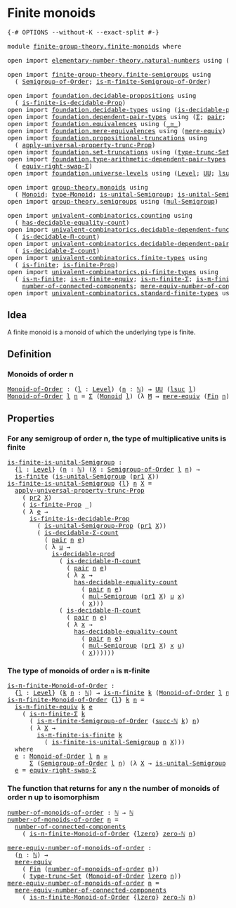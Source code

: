 # Finite monoids

<pre class="Agda"><a id="27" class="Symbol">{-#</a> <a id="31" class="Keyword">OPTIONS</a> <a id="39" class="Pragma">--without-K</a> <a id="51" class="Pragma">--exact-split</a> <a id="65" class="Symbol">#-}</a>

<a id="70" class="Keyword">module</a> <a id="77" href="finite-group-theory.finite-monoids.html" class="Module">finite-group-theory.finite-monoids</a> <a id="112" class="Keyword">where</a>

<a id="119" class="Keyword">open</a> <a id="124" class="Keyword">import</a> <a id="131" href="elementary-number-theory.natural-numbers.html" class="Module">elementary-number-theory.natural-numbers</a> <a id="172" class="Keyword">using</a> <a id="178" class="Symbol">(</a><a id="179" href="elementary-number-theory.natural-numbers.html#1548" class="Datatype">ℕ</a><a id="180" class="Symbol">;</a> <a id="182" href="elementary-number-theory.natural-numbers.html#1582" class="InductiveConstructor">succ-ℕ</a><a id="188" class="Symbol">;</a> <a id="190" href="elementary-number-theory.natural-numbers.html#1569" class="InductiveConstructor">zero-ℕ</a><a id="196" class="Symbol">)</a>

<a id="199" class="Keyword">open</a> <a id="204" class="Keyword">import</a> <a id="211" href="finite-group-theory.finite-semigroups.html" class="Module">finite-group-theory.finite-semigroups</a> <a id="249" class="Keyword">using</a>
  <a id="257" class="Symbol">(</a> <a id="259" href="finite-group-theory.finite-semigroups.html#2195" class="Function">Semigroup-of-Order</a><a id="277" class="Symbol">;</a> <a id="279" href="finite-group-theory.finite-semigroups.html#3278" class="Function">is-π-finite-Semigroup-of-Order</a><a id="309" class="Symbol">)</a>

<a id="312" class="Keyword">open</a> <a id="317" class="Keyword">import</a> <a id="324" href="foundation.decidable-propositions.html" class="Module">foundation.decidable-propositions</a> <a id="358" class="Keyword">using</a>
  <a id="366" class="Symbol">(</a> <a id="368" href="foundation.decidable-propositions.html#8518" class="Function">is-finite-is-decidable-Prop</a><a id="395" class="Symbol">)</a>
<a id="397" class="Keyword">open</a> <a id="402" class="Keyword">import</a> <a id="409" href="foundation.decidable-types.html" class="Module">foundation.decidable-types</a> <a id="436" class="Keyword">using</a> <a id="442" class="Symbol">(</a><a id="443" href="foundation.decidable-types.html#3314" class="Function">is-decidable-prod</a><a id="460" class="Symbol">)</a>
<a id="462" class="Keyword">open</a> <a id="467" class="Keyword">import</a> <a id="474" href="foundation.dependent-pair-types.html" class="Module">foundation.dependent-pair-types</a> <a id="506" class="Keyword">using</a> <a id="512" class="Symbol">(</a><a id="513" href="foundation-core.dependent-pair-types.html#515" class="Record">Σ</a><a id="514" class="Symbol">;</a> <a id="516" href="foundation-core.dependent-pair-types.html#588" class="InductiveConstructor">pair</a><a id="520" class="Symbol">;</a> <a id="522" href="foundation-core.dependent-pair-types.html#605" class="Field">pr1</a><a id="525" class="Symbol">;</a> <a id="527" href="foundation-core.dependent-pair-types.html#617" class="Field">pr2</a><a id="530" class="Symbol">)</a>
<a id="532" class="Keyword">open</a> <a id="537" class="Keyword">import</a> <a id="544" href="foundation.equivalences.html" class="Module">foundation.equivalences</a> <a id="568" class="Keyword">using</a> <a id="574" class="Symbol">(</a><a id="575" href="foundation-core.equivalences.html#1621" class="Function Operator">_≃_</a><a id="578" class="Symbol">)</a>
<a id="580" class="Keyword">open</a> <a id="585" class="Keyword">import</a> <a id="592" href="foundation.mere-equivalences.html" class="Module">foundation.mere-equivalences</a> <a id="621" class="Keyword">using</a> <a id="627" class="Symbol">(</a><a id="628" href="foundation.mere-equivalences.html#1415" class="Function">mere-equiv</a><a id="638" class="Symbol">)</a>
<a id="640" class="Keyword">open</a> <a id="645" class="Keyword">import</a> <a id="652" href="foundation.propositional-truncations.html" class="Module">foundation.propositional-truncations</a> <a id="689" class="Keyword">using</a>
  <a id="697" class="Symbol">(</a> <a id="699" href="foundation.propositional-truncations.html#5775" class="Function">apply-universal-property-trunc-Prop</a><a id="734" class="Symbol">)</a>
<a id="736" class="Keyword">open</a> <a id="741" class="Keyword">import</a> <a id="748" href="foundation.set-truncations.html" class="Module">foundation.set-truncations</a> <a id="775" class="Keyword">using</a> <a id="781" class="Symbol">(</a><a id="782" href="foundation.set-truncations.html#4010" class="Function">type-trunc-Set</a><a id="796" class="Symbol">)</a>
<a id="798" class="Keyword">open</a> <a id="803" class="Keyword">import</a> <a id="810" href="foundation.type-arithmetic-dependent-pair-types.html" class="Module">foundation.type-arithmetic-dependent-pair-types</a> <a id="858" class="Keyword">using</a>
  <a id="866" class="Symbol">(</a> <a id="868" href="foundation-core.type-arithmetic-dependent-pair-types.html#11376" class="Function">equiv-right-swap-Σ</a><a id="886" class="Symbol">)</a>
<a id="888" class="Keyword">open</a> <a id="893" class="Keyword">import</a> <a id="900" href="foundation.universe-levels.html" class="Module">foundation.universe-levels</a> <a id="927" class="Keyword">using</a> <a id="933" class="Symbol">(</a><a id="934" href="Agda.Primitive.html#597" class="Postulate">Level</a><a id="939" class="Symbol">;</a> <a id="941" href="foundation-core.universe-levels.html#235" class="Primitive">UU</a><a id="943" class="Symbol">;</a> <a id="945" href="Agda.Primitive.html#780" class="Primitive">lsuc</a><a id="949" class="Symbol">;</a> <a id="951" href="Agda.Primitive.html#764" class="Primitive">lzero</a><a id="956" class="Symbol">)</a>

<a id="959" class="Keyword">open</a> <a id="964" class="Keyword">import</a> <a id="971" href="group-theory.monoids.html" class="Module">group-theory.monoids</a> <a id="992" class="Keyword">using</a>
  <a id="1000" class="Symbol">(</a> <a id="1002" href="group-theory.monoids.html#1020" class="Function">Monoid</a><a id="1008" class="Symbol">;</a> <a id="1010" href="group-theory.monoids.html#1195" class="Function">type-Monoid</a><a id="1021" class="Symbol">;</a> <a id="1023" href="group-theory.monoids.html#910" class="Function">is-unital-Semigroup</a><a id="1042" class="Symbol">;</a> <a id="1044" href="group-theory.monoids.html#3282" class="Function">is-unital-Semigroup-Prop</a><a id="1068" class="Symbol">)</a>
<a id="1070" class="Keyword">open</a> <a id="1075" class="Keyword">import</a> <a id="1082" href="group-theory.semigroups.html" class="Module">group-theory.semigroups</a> <a id="1106" class="Keyword">using</a> <a id="1112" class="Symbol">(</a><a id="1113" href="group-theory.semigroups.html#1228" class="Function">mul-Semigroup</a><a id="1126" class="Symbol">)</a>

<a id="1129" class="Keyword">open</a> <a id="1134" class="Keyword">import</a> <a id="1141" href="univalent-combinatorics.counting.html" class="Module">univalent-combinatorics.counting</a> <a id="1174" class="Keyword">using</a>
  <a id="1182" class="Symbol">(</a> <a id="1184" href="univalent-combinatorics.counting.html#6218" class="Function">has-decidable-equality-count</a><a id="1212" class="Symbol">)</a>
<a id="1214" class="Keyword">open</a> <a id="1219" class="Keyword">import</a> <a id="1226" href="univalent-combinatorics.decidable-dependent-function-types.html" class="Module">univalent-combinatorics.decidable-dependent-function-types</a> <a id="1285" class="Keyword">using</a>
  <a id="1293" class="Symbol">(</a> <a id="1295" href="univalent-combinatorics.decidable-dependent-function-types.html#1760" class="Function">is-decidable-Π-count</a><a id="1315" class="Symbol">)</a>
<a id="1317" class="Keyword">open</a> <a id="1322" class="Keyword">import</a> <a id="1329" href="univalent-combinatorics.decidable-dependent-pair-types.html" class="Module">univalent-combinatorics.decidable-dependent-pair-types</a> <a id="1384" class="Keyword">using</a>
  <a id="1392" class="Symbol">(</a> <a id="1394" href="univalent-combinatorics.decidable-dependent-pair-types.html#1954" class="Function">is-decidable-Σ-count</a><a id="1414" class="Symbol">)</a>
<a id="1416" class="Keyword">open</a> <a id="1421" class="Keyword">import</a> <a id="1428" href="univalent-combinatorics.finite-types.html" class="Module">univalent-combinatorics.finite-types</a> <a id="1465" class="Keyword">using</a>
  <a id="1473" class="Symbol">(</a> <a id="1475" href="univalent-combinatorics.finite-types.html#4134" class="Function">is-finite</a><a id="1484" class="Symbol">;</a> <a id="1486" href="univalent-combinatorics.finite-types.html#4043" class="Function">is-finite-Prop</a><a id="1500" class="Symbol">)</a>
<a id="1502" class="Keyword">open</a> <a id="1507" class="Keyword">import</a> <a id="1514" href="univalent-combinatorics.pi-finite-types.html" class="Module">univalent-combinatorics.pi-finite-types</a> <a id="1554" class="Keyword">using</a>
  <a id="1562" class="Symbol">(</a> <a id="1564" href="univalent-combinatorics.pi-finite-types.html#8794" class="Function">is-π-finite</a><a id="1575" class="Symbol">;</a> <a id="1577" href="univalent-combinatorics.pi-finite-types.html#11000" class="Function">is-π-finite-equiv</a><a id="1594" class="Symbol">;</a> <a id="1596" href="univalent-combinatorics.pi-finite-types.html#34761" class="Function">is-π-finite-Σ</a><a id="1609" class="Symbol">;</a> <a id="1611" href="univalent-combinatorics.pi-finite-types.html#14779" class="Function">is-π-finite-is-finite</a><a id="1632" class="Symbol">;</a>
    <a id="1638" href="univalent-combinatorics.pi-finite-types.html#8072" class="Function">number-of-connected-components</a><a id="1668" class="Symbol">;</a> <a id="1670" href="univalent-combinatorics.pi-finite-types.html#8237" class="Function">mere-equiv-number-of-connected-components</a><a id="1711" class="Symbol">)</a>
<a id="1713" class="Keyword">open</a> <a id="1718" class="Keyword">import</a> <a id="1725" href="univalent-combinatorics.standard-finite-types.html" class="Module">univalent-combinatorics.standard-finite-types</a> <a id="1771" class="Keyword">using</a> <a id="1777" class="Symbol">(</a><a id="1778" href="univalent-combinatorics.standard-finite-types.html#2393" class="Function">Fin</a><a id="1781" class="Symbol">)</a>
</pre>
## Idea

A finite monoid is a monoid of which the underlying type is finite.

## Definition

### Monoids of order n

<pre class="Agda"><a id="Monoid-of-Order"></a><a id="1913" href="finite-group-theory.finite-monoids.html#1913" class="Function">Monoid-of-Order</a> <a id="1929" class="Symbol">:</a> <a id="1931" class="Symbol">(</a><a id="1932" href="finite-group-theory.finite-monoids.html#1932" class="Bound">l</a> <a id="1934" class="Symbol">:</a> <a id="1936" href="Agda.Primitive.html#597" class="Postulate">Level</a><a id="1941" class="Symbol">)</a> <a id="1943" class="Symbol">(</a><a id="1944" href="finite-group-theory.finite-monoids.html#1944" class="Bound">n</a> <a id="1946" class="Symbol">:</a> <a id="1948" href="elementary-number-theory.natural-numbers.html#1548" class="Datatype">ℕ</a><a id="1949" class="Symbol">)</a> <a id="1951" class="Symbol">→</a> <a id="1953" href="foundation-core.universe-levels.html#235" class="Primitive">UU</a> <a id="1956" class="Symbol">(</a><a id="1957" href="Agda.Primitive.html#780" class="Primitive">lsuc</a> <a id="1962" href="finite-group-theory.finite-monoids.html#1932" class="Bound">l</a><a id="1963" class="Symbol">)</a>
<a id="1965" href="finite-group-theory.finite-monoids.html#1913" class="Function">Monoid-of-Order</a> <a id="1981" href="finite-group-theory.finite-monoids.html#1981" class="Bound">l</a> <a id="1983" href="finite-group-theory.finite-monoids.html#1983" class="Bound">n</a> <a id="1985" class="Symbol">=</a> <a id="1987" href="foundation-core.dependent-pair-types.html#515" class="Record">Σ</a> <a id="1989" class="Symbol">(</a><a id="1990" href="group-theory.monoids.html#1020" class="Function">Monoid</a> <a id="1997" href="finite-group-theory.finite-monoids.html#1981" class="Bound">l</a><a id="1998" class="Symbol">)</a> <a id="2000" class="Symbol">(λ</a> <a id="2003" href="finite-group-theory.finite-monoids.html#2003" class="Bound">M</a> <a id="2005" class="Symbol">→</a> <a id="2007" href="foundation.mere-equivalences.html#1415" class="Function">mere-equiv</a> <a id="2018" class="Symbol">(</a><a id="2019" href="univalent-combinatorics.standard-finite-types.html#2393" class="Function">Fin</a> <a id="2023" href="finite-group-theory.finite-monoids.html#1983" class="Bound">n</a><a id="2024" class="Symbol">)</a> <a id="2026" class="Symbol">(</a><a id="2027" href="group-theory.monoids.html#1195" class="Function">type-Monoid</a> <a id="2039" href="finite-group-theory.finite-monoids.html#2003" class="Bound">M</a><a id="2040" class="Symbol">))</a>
</pre>
## Properties

### For any semigroup of order n, the type of multiplicative units is finite

<pre class="Agda"><a id="is-finite-is-unital-Semigroup"></a><a id="2149" href="finite-group-theory.finite-monoids.html#2149" class="Function">is-finite-is-unital-Semigroup</a> <a id="2179" class="Symbol">:</a>
  <a id="2183" class="Symbol">{</a><a id="2184" href="finite-group-theory.finite-monoids.html#2184" class="Bound">l</a> <a id="2186" class="Symbol">:</a> <a id="2188" href="Agda.Primitive.html#597" class="Postulate">Level</a><a id="2193" class="Symbol">}</a> <a id="2195" class="Symbol">(</a><a id="2196" href="finite-group-theory.finite-monoids.html#2196" class="Bound">n</a> <a id="2198" class="Symbol">:</a> <a id="2200" href="elementary-number-theory.natural-numbers.html#1548" class="Datatype">ℕ</a><a id="2201" class="Symbol">)</a> <a id="2203" class="Symbol">(</a><a id="2204" href="finite-group-theory.finite-monoids.html#2204" class="Bound">X</a> <a id="2206" class="Symbol">:</a> <a id="2208" href="finite-group-theory.finite-semigroups.html#2195" class="Function">Semigroup-of-Order</a> <a id="2227" href="finite-group-theory.finite-monoids.html#2184" class="Bound">l</a> <a id="2229" href="finite-group-theory.finite-monoids.html#2196" class="Bound">n</a><a id="2230" class="Symbol">)</a> <a id="2232" class="Symbol">→</a>
  <a id="2236" href="univalent-combinatorics.finite-types.html#4134" class="Function">is-finite</a> <a id="2246" class="Symbol">(</a><a id="2247" href="group-theory.monoids.html#910" class="Function">is-unital-Semigroup</a> <a id="2267" class="Symbol">(</a><a id="2268" href="foundation-core.dependent-pair-types.html#605" class="Field">pr1</a> <a id="2272" href="finite-group-theory.finite-monoids.html#2204" class="Bound">X</a><a id="2273" class="Symbol">))</a>
<a id="2276" href="finite-group-theory.finite-monoids.html#2149" class="Function">is-finite-is-unital-Semigroup</a> <a id="2306" class="Symbol">{</a><a id="2307" href="finite-group-theory.finite-monoids.html#2307" class="Bound">l</a><a id="2308" class="Symbol">}</a> <a id="2310" href="finite-group-theory.finite-monoids.html#2310" class="Bound">n</a> <a id="2312" href="finite-group-theory.finite-monoids.html#2312" class="Bound">X</a> <a id="2314" class="Symbol">=</a>
  <a id="2318" href="foundation.propositional-truncations.html#5775" class="Function">apply-universal-property-trunc-Prop</a>
    <a id="2358" class="Symbol">(</a> <a id="2360" href="foundation-core.dependent-pair-types.html#617" class="Field">pr2</a> <a id="2364" href="finite-group-theory.finite-monoids.html#2312" class="Bound">X</a><a id="2365" class="Symbol">)</a>
    <a id="2371" class="Symbol">(</a> <a id="2373" href="univalent-combinatorics.finite-types.html#4043" class="Function">is-finite-Prop</a> <a id="2388" class="Symbol">_)</a>
    <a id="2395" class="Symbol">(</a> <a id="2397" class="Symbol">λ</a> <a id="2399" href="finite-group-theory.finite-monoids.html#2399" class="Bound">e</a> <a id="2401" class="Symbol">→</a>
      <a id="2409" href="foundation.decidable-propositions.html#8518" class="Function">is-finite-is-decidable-Prop</a>
        <a id="2445" class="Symbol">(</a> <a id="2447" href="group-theory.monoids.html#3282" class="Function">is-unital-Semigroup-Prop</a> <a id="2472" class="Symbol">(</a><a id="2473" href="foundation-core.dependent-pair-types.html#605" class="Field">pr1</a> <a id="2477" href="finite-group-theory.finite-monoids.html#2312" class="Bound">X</a><a id="2478" class="Symbol">))</a>
        <a id="2489" class="Symbol">(</a> <a id="2491" href="univalent-combinatorics.decidable-dependent-pair-types.html#1954" class="Function">is-decidable-Σ-count</a>
          <a id="2522" class="Symbol">(</a> <a id="2524" href="foundation-core.dependent-pair-types.html#588" class="InductiveConstructor">pair</a> <a id="2529" href="finite-group-theory.finite-monoids.html#2310" class="Bound">n</a> <a id="2531" href="finite-group-theory.finite-monoids.html#2399" class="Bound">e</a><a id="2532" class="Symbol">)</a>
          <a id="2544" class="Symbol">(</a> <a id="2546" class="Symbol">λ</a> <a id="2548" href="finite-group-theory.finite-monoids.html#2548" class="Bound">u</a> <a id="2550" class="Symbol">→</a>
            <a id="2564" href="foundation.decidable-types.html#3314" class="Function">is-decidable-prod</a>
              <a id="2596" class="Symbol">(</a> <a id="2598" href="univalent-combinatorics.decidable-dependent-function-types.html#1760" class="Function">is-decidable-Π-count</a>
                <a id="2635" class="Symbol">(</a> <a id="2637" href="foundation-core.dependent-pair-types.html#588" class="InductiveConstructor">pair</a> <a id="2642" href="finite-group-theory.finite-monoids.html#2310" class="Bound">n</a> <a id="2644" href="finite-group-theory.finite-monoids.html#2399" class="Bound">e</a><a id="2645" class="Symbol">)</a>
                <a id="2663" class="Symbol">(</a> <a id="2665" class="Symbol">λ</a> <a id="2667" href="finite-group-theory.finite-monoids.html#2667" class="Bound">x</a> <a id="2669" class="Symbol">→</a>
                  <a id="2689" href="univalent-combinatorics.counting.html#6218" class="Function">has-decidable-equality-count</a>
                    <a id="2738" class="Symbol">(</a> <a id="2740" href="foundation-core.dependent-pair-types.html#588" class="InductiveConstructor">pair</a> <a id="2745" href="finite-group-theory.finite-monoids.html#2310" class="Bound">n</a> <a id="2747" href="finite-group-theory.finite-monoids.html#2399" class="Bound">e</a><a id="2748" class="Symbol">)</a>
                    <a id="2770" class="Symbol">(</a> <a id="2772" href="group-theory.semigroups.html#1228" class="Function">mul-Semigroup</a> <a id="2786" class="Symbol">(</a><a id="2787" href="foundation-core.dependent-pair-types.html#605" class="Field">pr1</a> <a id="2791" href="finite-group-theory.finite-monoids.html#2312" class="Bound">X</a><a id="2792" class="Symbol">)</a> <a id="2794" href="finite-group-theory.finite-monoids.html#2548" class="Bound">u</a> <a id="2796" href="finite-group-theory.finite-monoids.html#2667" class="Bound">x</a><a id="2797" class="Symbol">)</a>
                    <a id="2819" class="Symbol">(</a> <a id="2821" href="finite-group-theory.finite-monoids.html#2667" class="Bound">x</a><a id="2822" class="Symbol">)))</a>
              <a id="2840" class="Symbol">(</a> <a id="2842" href="univalent-combinatorics.decidable-dependent-function-types.html#1760" class="Function">is-decidable-Π-count</a>
                <a id="2879" class="Symbol">(</a> <a id="2881" href="foundation-core.dependent-pair-types.html#588" class="InductiveConstructor">pair</a> <a id="2886" href="finite-group-theory.finite-monoids.html#2310" class="Bound">n</a> <a id="2888" href="finite-group-theory.finite-monoids.html#2399" class="Bound">e</a><a id="2889" class="Symbol">)</a>
                <a id="2907" class="Symbol">(</a> <a id="2909" class="Symbol">λ</a> <a id="2911" href="finite-group-theory.finite-monoids.html#2911" class="Bound">x</a> <a id="2913" class="Symbol">→</a>
                  <a id="2933" href="univalent-combinatorics.counting.html#6218" class="Function">has-decidable-equality-count</a>
                    <a id="2982" class="Symbol">(</a> <a id="2984" href="foundation-core.dependent-pair-types.html#588" class="InductiveConstructor">pair</a> <a id="2989" href="finite-group-theory.finite-monoids.html#2310" class="Bound">n</a> <a id="2991" href="finite-group-theory.finite-monoids.html#2399" class="Bound">e</a><a id="2992" class="Symbol">)</a>
                    <a id="3014" class="Symbol">(</a> <a id="3016" href="group-theory.semigroups.html#1228" class="Function">mul-Semigroup</a> <a id="3030" class="Symbol">(</a><a id="3031" href="foundation-core.dependent-pair-types.html#605" class="Field">pr1</a> <a id="3035" href="finite-group-theory.finite-monoids.html#2312" class="Bound">X</a><a id="3036" class="Symbol">)</a> <a id="3038" href="finite-group-theory.finite-monoids.html#2911" class="Bound">x</a> <a id="3040" href="finite-group-theory.finite-monoids.html#2548" class="Bound">u</a><a id="3041" class="Symbol">)</a>
                    <a id="3063" class="Symbol">(</a> <a id="3065" href="finite-group-theory.finite-monoids.html#2911" class="Bound">x</a><a id="3066" class="Symbol">))))))</a>
</pre>
### The type of monoids of order `n` is π-finite

<pre class="Agda"><a id="is-π-finite-Monoid-of-Order"></a><a id="3136" href="finite-group-theory.finite-monoids.html#3136" class="Function">is-π-finite-Monoid-of-Order</a> <a id="3164" class="Symbol">:</a>
  <a id="3168" class="Symbol">{</a><a id="3169" href="finite-group-theory.finite-monoids.html#3169" class="Bound">l</a> <a id="3171" class="Symbol">:</a> <a id="3173" href="Agda.Primitive.html#597" class="Postulate">Level</a><a id="3178" class="Symbol">}</a> <a id="3180" class="Symbol">(</a><a id="3181" href="finite-group-theory.finite-monoids.html#3181" class="Bound">k</a> <a id="3183" href="finite-group-theory.finite-monoids.html#3183" class="Bound">n</a> <a id="3185" class="Symbol">:</a> <a id="3187" href="elementary-number-theory.natural-numbers.html#1548" class="Datatype">ℕ</a><a id="3188" class="Symbol">)</a> <a id="3190" class="Symbol">→</a> <a id="3192" href="univalent-combinatorics.pi-finite-types.html#8794" class="Function">is-π-finite</a> <a id="3204" href="finite-group-theory.finite-monoids.html#3181" class="Bound">k</a> <a id="3206" class="Symbol">(</a><a id="3207" href="finite-group-theory.finite-monoids.html#1913" class="Function">Monoid-of-Order</a> <a id="3223" href="finite-group-theory.finite-monoids.html#3169" class="Bound">l</a> <a id="3225" href="finite-group-theory.finite-monoids.html#3183" class="Bound">n</a><a id="3226" class="Symbol">)</a>
<a id="3228" href="finite-group-theory.finite-monoids.html#3136" class="Function">is-π-finite-Monoid-of-Order</a> <a id="3256" class="Symbol">{</a><a id="3257" href="finite-group-theory.finite-monoids.html#3257" class="Bound">l</a><a id="3258" class="Symbol">}</a> <a id="3260" href="finite-group-theory.finite-monoids.html#3260" class="Bound">k</a> <a id="3262" href="finite-group-theory.finite-monoids.html#3262" class="Bound">n</a> <a id="3264" class="Symbol">=</a>
  <a id="3268" href="univalent-combinatorics.pi-finite-types.html#11000" class="Function">is-π-finite-equiv</a> <a id="3286" href="finite-group-theory.finite-monoids.html#3260" class="Bound">k</a> <a id="3288" href="finite-group-theory.finite-monoids.html#3470" class="Function">e</a>
    <a id="3294" class="Symbol">(</a> <a id="3296" href="univalent-combinatorics.pi-finite-types.html#34761" class="Function">is-π-finite-Σ</a> <a id="3310" href="finite-group-theory.finite-monoids.html#3260" class="Bound">k</a>
      <a id="3318" class="Symbol">(</a> <a id="3320" href="finite-group-theory.finite-semigroups.html#3278" class="Function">is-π-finite-Semigroup-of-Order</a> <a id="3351" class="Symbol">(</a><a id="3352" href="elementary-number-theory.natural-numbers.html#1582" class="InductiveConstructor">succ-ℕ</a> <a id="3359" href="finite-group-theory.finite-monoids.html#3260" class="Bound">k</a><a id="3360" class="Symbol">)</a> <a id="3362" href="finite-group-theory.finite-monoids.html#3262" class="Bound">n</a><a id="3363" class="Symbol">)</a>
      <a id="3371" class="Symbol">(</a> <a id="3373" class="Symbol">λ</a> <a id="3375" href="finite-group-theory.finite-monoids.html#3375" class="Bound">X</a> <a id="3377" class="Symbol">→</a>
        <a id="3387" href="univalent-combinatorics.pi-finite-types.html#14779" class="Function">is-π-finite-is-finite</a> <a id="3409" href="finite-group-theory.finite-monoids.html#3260" class="Bound">k</a>
          <a id="3421" class="Symbol">(</a> <a id="3423" href="finite-group-theory.finite-monoids.html#2149" class="Function">is-finite-is-unital-Semigroup</a> <a id="3453" href="finite-group-theory.finite-monoids.html#3262" class="Bound">n</a> <a id="3455" href="finite-group-theory.finite-monoids.html#3375" class="Bound">X</a><a id="3456" class="Symbol">)))</a>
  <a id="3462" class="Keyword">where</a>
  <a id="3470" href="finite-group-theory.finite-monoids.html#3470" class="Function">e</a> <a id="3472" class="Symbol">:</a> <a id="3474" href="finite-group-theory.finite-monoids.html#1913" class="Function">Monoid-of-Order</a> <a id="3490" href="finite-group-theory.finite-monoids.html#3257" class="Bound">l</a> <a id="3492" href="finite-group-theory.finite-monoids.html#3262" class="Bound">n</a> <a id="3494" href="foundation-core.equivalences.html#1621" class="Function Operator">≃</a>
      <a id="3502" href="foundation-core.dependent-pair-types.html#515" class="Record">Σ</a> <a id="3504" class="Symbol">(</a><a id="3505" href="finite-group-theory.finite-semigroups.html#2195" class="Function">Semigroup-of-Order</a> <a id="3524" href="finite-group-theory.finite-monoids.html#3257" class="Bound">l</a> <a id="3526" href="finite-group-theory.finite-monoids.html#3262" class="Bound">n</a><a id="3527" class="Symbol">)</a> <a id="3529" class="Symbol">(λ</a> <a id="3532" href="finite-group-theory.finite-monoids.html#3532" class="Bound">X</a> <a id="3534" class="Symbol">→</a> <a id="3536" href="group-theory.monoids.html#910" class="Function">is-unital-Semigroup</a> <a id="3556" class="Symbol">(</a><a id="3557" href="foundation-core.dependent-pair-types.html#605" class="Field">pr1</a> <a id="3561" href="finite-group-theory.finite-monoids.html#3532" class="Bound">X</a><a id="3562" class="Symbol">))</a>
  <a id="3567" href="finite-group-theory.finite-monoids.html#3470" class="Function">e</a> <a id="3569" class="Symbol">=</a> <a id="3571" href="foundation-core.type-arithmetic-dependent-pair-types.html#11376" class="Function">equiv-right-swap-Σ</a>
</pre>
### The function that returns for any n the number of monoids of order n up to isomorphism

<pre class="Agda"><a id="number-of-monoids-of-order"></a><a id="3695" href="finite-group-theory.finite-monoids.html#3695" class="Function">number-of-monoids-of-order</a> <a id="3722" class="Symbol">:</a> <a id="3724" href="elementary-number-theory.natural-numbers.html#1548" class="Datatype">ℕ</a> <a id="3726" class="Symbol">→</a> <a id="3728" href="elementary-number-theory.natural-numbers.html#1548" class="Datatype">ℕ</a>
<a id="3730" href="finite-group-theory.finite-monoids.html#3695" class="Function">number-of-monoids-of-order</a> <a id="3757" href="finite-group-theory.finite-monoids.html#3757" class="Bound">n</a> <a id="3759" class="Symbol">=</a>
  <a id="3763" href="univalent-combinatorics.pi-finite-types.html#8072" class="Function">number-of-connected-components</a>
    <a id="3798" class="Symbol">(</a> <a id="3800" href="finite-group-theory.finite-monoids.html#3136" class="Function">is-π-finite-Monoid-of-Order</a> <a id="3828" class="Symbol">{</a><a id="3829" href="Agda.Primitive.html#764" class="Primitive">lzero</a><a id="3834" class="Symbol">}</a> <a id="3836" href="elementary-number-theory.natural-numbers.html#1569" class="InductiveConstructor">zero-ℕ</a> <a id="3843" href="finite-group-theory.finite-monoids.html#3757" class="Bound">n</a><a id="3844" class="Symbol">)</a>

<a id="mere-equiv-number-of-monoids-of-order"></a><a id="3847" href="finite-group-theory.finite-monoids.html#3847" class="Function">mere-equiv-number-of-monoids-of-order</a> <a id="3885" class="Symbol">:</a>
  <a id="3889" class="Symbol">(</a><a id="3890" href="finite-group-theory.finite-monoids.html#3890" class="Bound">n</a> <a id="3892" class="Symbol">:</a> <a id="3894" href="elementary-number-theory.natural-numbers.html#1548" class="Datatype">ℕ</a><a id="3895" class="Symbol">)</a> <a id="3897" class="Symbol">→</a>
  <a id="3901" href="foundation.mere-equivalences.html#1415" class="Function">mere-equiv</a>
    <a id="3916" class="Symbol">(</a> <a id="3918" href="univalent-combinatorics.standard-finite-types.html#2393" class="Function">Fin</a> <a id="3922" class="Symbol">(</a><a id="3923" href="finite-group-theory.finite-monoids.html#3695" class="Function">number-of-monoids-of-order</a> <a id="3950" href="finite-group-theory.finite-monoids.html#3890" class="Bound">n</a><a id="3951" class="Symbol">))</a>
    <a id="3958" class="Symbol">(</a> <a id="3960" href="foundation.set-truncations.html#4010" class="Function">type-trunc-Set</a> <a id="3975" class="Symbol">(</a><a id="3976" href="finite-group-theory.finite-monoids.html#1913" class="Function">Monoid-of-Order</a> <a id="3992" href="Agda.Primitive.html#764" class="Primitive">lzero</a> <a id="3998" href="finite-group-theory.finite-monoids.html#3890" class="Bound">n</a><a id="3999" class="Symbol">))</a>
<a id="4002" href="finite-group-theory.finite-monoids.html#3847" class="Function">mere-equiv-number-of-monoids-of-order</a> <a id="4040" href="finite-group-theory.finite-monoids.html#4040" class="Bound">n</a> <a id="4042" class="Symbol">=</a>
  <a id="4046" href="univalent-combinatorics.pi-finite-types.html#8237" class="Function">mere-equiv-number-of-connected-components</a>
    <a id="4092" class="Symbol">(</a> <a id="4094" href="finite-group-theory.finite-monoids.html#3136" class="Function">is-π-finite-Monoid-of-Order</a> <a id="4122" class="Symbol">{</a><a id="4123" href="Agda.Primitive.html#764" class="Primitive">lzero</a><a id="4128" class="Symbol">}</a> <a id="4130" href="elementary-number-theory.natural-numbers.html#1569" class="InductiveConstructor">zero-ℕ</a> <a id="4137" href="finite-group-theory.finite-monoids.html#4040" class="Bound">n</a><a id="4138" class="Symbol">)</a>
</pre>